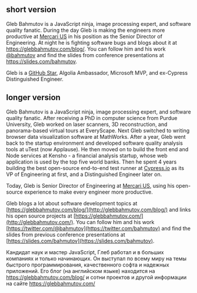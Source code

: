 ## short version

Gleb Bahmutov is a JavaScript ninja, image processing expert, and software quality fanatic. During the day Gleb is making the engineers more productive at [Mercari US](https://www.mercari.com/) in his position as the Senior Director of Engineering. At night he is fighting software bugs and blogs about it at https://glebbahmutov.com/blog/. You can follow him and his work [@bahmutov](https://twitter.com/bahmutov) and find the slides from conference presentations at https://slides.com/bahmutov.

Gleb is a [GitHub Star](https://stars.github.com/profiles/bahmutov/), Algolia Ambassador, Microsoft MVP, and ex-Cypress Distinguished Engineer.

## longer version

Gleb Bahmutov is a JavaScript ninja, image processing expert, and software quality fanatic. After receiving a PhD in computer science from Purdue University, Gleb worked on laser scanners, 3D reconstruction, and panorama-based virtual tours at EveryScape. Next Gleb switched to writing browser data visualization software at MathWorks. After a year, Gleb went back to the startup environment and developed software quality analysis tools at uTest (now Applause). He then moved on to build the front end and Node services at Kensho - a financial analysis startup, whose web application is used by the top five world banks. Then he spent 4 years building the best open-source end-to-end test runner at [Cypress.io](https://www.cypress.io) as its VP of Engineering at first, and a Distinguished Engineer later on.

Today, Gleb is Senior Director of Engineering at [Mercari US](https://www.mercari.com/), using his open-source experience to make every engineer more productive.

Gleb blogs a lot about software development topics at [https://glebbahmutov.com/blog/](http://glebbahmutov.com/blog/)
and links his open source projects at [https://glebbahmutov.com/](http://glebbahmutov.com/).
You can follow him and his work [https://twitter.com/@bahmutov](https://twitter.com/bahmutov)
and find the slides from previous
conference presentations at [https://slides.com/bahmutov](https://slides.com/bahmutov).

Кандидат наук и мастер JavaScript, Глеб работал и в больших компаниях и только начинающих.
Он выступал по всему миру на темы быстрого программирования, качественного софта и надежных приложений.
Его блог (на английском языке) находится на https://glebbahmutov.com/blog/ и сотни проектов и
другой информации на сайте https://glebbahmutov.com/
